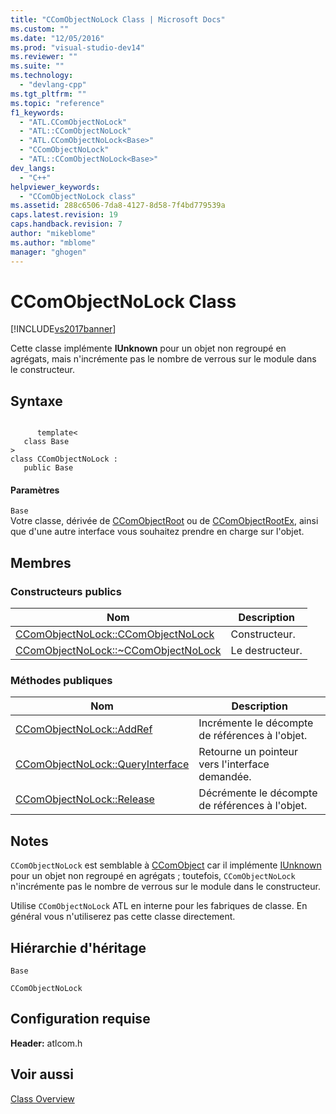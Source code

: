 ```yaml
---
title: "CComObjectNoLock Class | Microsoft Docs"
ms.custom: ""
ms.date: "12/05/2016"
ms.prod: "visual-studio-dev14"
ms.reviewer: ""
ms.suite: ""
ms.technology: 
  - "devlang-cpp"
ms.tgt_pltfrm: ""
ms.topic: "reference"
f1_keywords: 
  - "ATL.CComObjectNoLock"
  - "ATL::CComObjectNoLock"
  - "ATL.CComObjectNoLock<Base>"
  - "CComObjectNoLock"
  - "ATL::CComObjectNoLock<Base>"
dev_langs: 
  - "C++"
helpviewer_keywords: 
  - "CComObjectNoLock class"
ms.assetid: 288c6506-7da8-4127-8d58-7f4bd779539a
caps.latest.revision: 19
caps.handback.revision: 7
author: "mikeblome"
ms.author: "mblome"
manager: "ghogen"
---
```

# CComObjectNoLock Class
[!INCLUDE[vs2017banner](../../assembler/inline/includes/vs2017banner.md)]

Cette classe implémente **IUnknown** pour un objet non regroupé en agrégats, mais n'incrémente pas le nombre de verrous sur le module dans le constructeur.  
  
## Syntaxe  
  
```  
  
      template<  
   class Base   
>  
class CComObjectNoLock :  
   public Base  
```  
  
#### Paramètres  
 `Base`  
 Votre classe, dérivée de [CComObjectRoot](../../atl/reference/ccomobjectroot-class.md) ou de [CComObjectRootEx](../../atl/reference/ccomobjectrootex-class.md), ainsi que d'une autre interface vous souhaitez prendre en charge sur l'objet.  
  
## Membres  
  
### Constructeurs publics  
  
|Nom|Description|  
|---------|-----------------|  
|[CComObjectNoLock::CComObjectNoLock](../Topic/CComObjectNoLock::CComObjectNoLock.md)|Constructeur.|  
|[CComObjectNoLock::~CComObjectNoLock](../Topic/CComObjectNoLock::~CComObjectNoLock.md)|Le destructeur.|  
  
### Méthodes publiques  
  
|Nom|Description|  
|---------|-----------------|  
|[CComObjectNoLock::AddRef](../Topic/CComObjectNoLock::AddRef.md)|Incrémente le décompte de références à l'objet.|  
|[CComObjectNoLock::QueryInterface](../Topic/CComObjectNoLock::QueryInterface.md)|Retourne un pointeur vers l'interface demandée.|  
|[CComObjectNoLock::Release](../Topic/CComObjectNoLock::Release.md)|Décrémente le décompte de références à l'objet.|  
  
## Notes  
 `CComObjectNoLock` est semblable à [CComObject](../../atl/reference/ccomobject-class.md) car il implémente [IUnknown](http://msdn.microsoft.com/library/windows/desktop/ms680509) pour un objet non regroupé en agrégats ; toutefois, `CComObjectNoLock` n'incrémente pas le nombre de verrous sur le module dans le constructeur.  
  
 Utilise `CComObjectNoLock` ATL en interne pour les fabriques de classe.  En général vous n'utiliserez pas cette classe directement.  
  
## Hiérarchie d'héritage  
 `Base`  
  
 `CComObjectNoLock`  
  
## Configuration requise  
 **Header:** atlcom.h  
  
## Voir aussi  
 [Class Overview](../../atl/atl-class-overview.md)